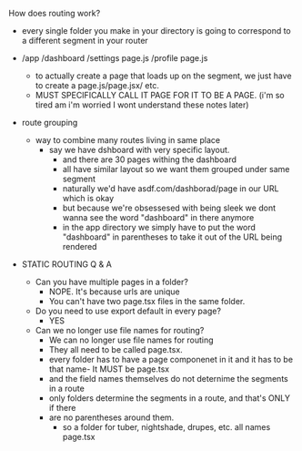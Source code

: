 How does routing work?

- every single folder you make in your directory is going to correspond to a different segment in your router
- /app
    /dashboard
        /settings
            page.js
        /profile
            page.js
    - to actually create a page that loads up on the segment, we just have to create a page.js/page.jsx/ etc. 
    - MUST SPECIFICALLY CALL IT PAGE FOR IT TO BE A PAGE. (i'm so tired am i'm worried I wont understand these notes later)

- route grouping
    - way to combine many routes living in same place
        - say we have dshboard with very specific layout. 
            - and there are 30 pages withing the dashboard
            - all have similar layout so we want them grouped under same segment
            - naturally we'd have asdf.com/dashborad/page in our URL which is okay 
            - but because we're obsessesed with being sleek we dont wanna see the word "dashboard" in there anymore
            - in the app directory we simply have to put the word "dashboard" in parentheses to take it out of the URL being rendered

- STATIC ROUTING Q & A
    - Can you have multiple pages in a folder? 
        - NOPE. It's because urls are unique
        - You can't have two page.tsx files in the same folder. 
    - Do you need to use export default in every page?
        - YES
    - Can we no longer use file names for routing? 
        - We can no longer use file names for routing
        - They all need to be called page.tsx. 
        - every folder has to have a page componenet in it and it has to be that name- It MUST be page.tsx
        - and the field names themselves do not deternime the segments in a route
        - only folders determine the segments in a route, and that's ONLY if there 
        - are no parentheses around them. 
            - so a folder for tuber, nightshade, drupes, etc. all names page.tsx